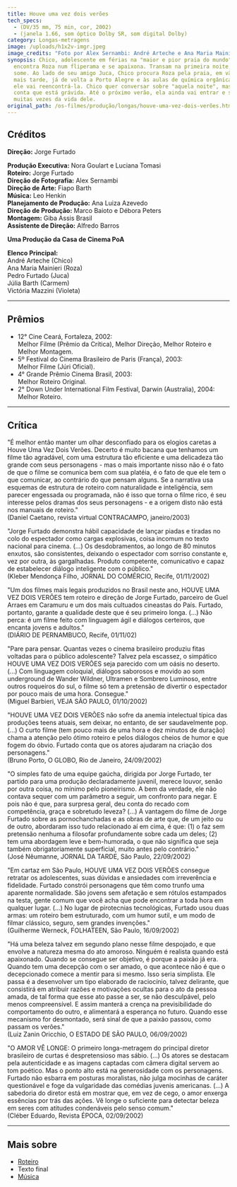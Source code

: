 ```yaml
---
title: Houve uma vez dois verões
tech_specs:
  - (DV/35 mm, 75 min, cor, 2002)
  - (janela 1.66, som óptico Dolby SR, som digital Dolby)
category: Longas-metragens
image: /uploads/h1x2v-imgr.jpeg
image_credits: "Foto por Alex Sernambi: André Arteche e Ana Maria Mainieri"
synopsis: Chico, adolescente em férias na "maior e pior praia do mundo",
  encontra Roza num fliperama e se apaixona. Transam na primeira noite, mas ela
  some. Ao lado de seu amigo Juca, Chico procura Roza pela praia, em vão. Só
  mais tarde, já de volta a Porto Alegre e às aulas de química orgânica, é que
  ele vai reencontrá-la. Chico quer conversar sobre "aquela noite", mas Roza
  conta que está grávida. Até o próximo verão, ela ainda vai entrar e sair
  muitas vezes da vida dele.
original_path: /os-filmes/produção/longas/houve-uma-vez-dois-verões.html
---
```

## Créditos

**Direção:** Jorge Furtado

**Produção Executiva:** Nora Goulart e Luciana Tomasi\
**Roteiro:** Jorge Furtado\
**Direção de Fotografia:** Alex Sernambi\
**Direção de Arte:** Fiapo Barth\
**Música:** Leo Henkin\
**Planejamento de Produção:** Ana Luiza Azevedo\
**Direção de Produção:** Marco Baioto e Débora Peters\
**Montagem:** Giba Assis Brasil\
**Assistente de Direção:** Alfredo Barros

**Uma Produção da Casa de Cinema PoA**

**Elenco Principal:**\
André Arteche (Chico)\
Ana Maria Mainieri (Roza)\
Pedro Furtado (Juca)\
Júlia Barth (Carmem)\
Victória Mazzini (Violeta)

- - -

## Prêmios

* 12° Cine Ceará, Fortaleza, 2002:\
  Melhor Filme (Prêmio da Crítica), Melhor Direção, Melhor Roteiro e Melhor Montagem.
* 5º Festival do Cinema Brasileiro de Paris (França), 2003:\
  Melhor Filme (Júri Oficial).
* 4° Grande Prêmio Cinema Brasil, 2003:\
  Melhor Roteiro Original.
* 2° Down Under International Film Festival, Darwin (Australia), 2004:\
  Melhor Roteiro.

- - -

## Crítica

"É melhor então manter um olhar desconfiado para os elogios caretas a Houve Uma Vez Dois Verões. Decerto é muito bacana que tenhamos um filme tão agradável, com uma estrutura tão eficiente e uma delicadeza tão grande com seus personagens - mas o mais importante nisso não é o fato de que o filme se comunica bem com sua platéia, é o fato de que ele tem o que comunicar, ao contrário do que pensam alguns. Se a narrativa usa esquemas de estrutura de roteiro com naturalidade e inteligência, sem parecer engessada ou programada, não é isso que torna o filme rico, é seu interesse pelos dramas dos seus personagens - e a origem disto não está nos manuais de roteiro."\
(Daniel Caetano, revista virtual CONTRACAMPO, janeiro/2003)

"Jorge Furtado demonstra hábil capacidade de lançar piadas e tiradas no colo do espectador como cargas explosivas, coisa incomum no texto nacional para cinema. (...) Os desdobramentos, ao longo de 80 minutos enxutos, são consistentes, deixando o espectador com sorriso constante e, vez por outra, às gargalhadas. Produto competente, comunicativo e capaz de estabelecer diálogo inteligente com o público."\
(Kleber Mendonça Filho, JORNAL DO COMÉRCIO, Recife, 01/11/2002)

"Um dos filmes mais legais produzidos no Brasil neste ano, HOUVE UMA VEZ DOIS VERÕES tem roteiro e direção de Jorge Furtado, parceiro de Guel Arraes em Caramuru e um dos mais cultuados cineastas do País. Furtado, portanto, garante a qualidade deste que é seu primeiro longa. (...) Não perca: é um filme feito com linguagem ágil e diálogos certeiros, que encanta jovens e adultos."\
(DIÁRIO DE PERNAMBUCO, Recife, 01/11/02)

"Pare para pensar. Quantas vezes o cinema brasileiro produziu fitas voltadas para o público adolescente? Talvez pela escassez, o simpático HOUVE UMA VEZ DOIS VERÕES seja parecido com um oásis no deserto. (...) Com linguagem coloquial, diálogos saborosos e movido ao som underground de Wander Wildner, Ultramen e Sombrero Luminoso, entre outros roqueiros do sul, o filme só tem a pretensão de divertir o espectador por pouco mais de uma hora. Consegue."\
(Miguel Barbieri, VEJA SÃO PAULO, 01/10/2002)

"HOUVE UMA VEZ DOIS VERÕES não sofre da anemia intelectual típica das produções teens atuais, sem deixar, no entanto, de ser saudavelmente pop. (...) O curto filme (tem pouco mais de uma hora e dez minutos de duração) chama a atenção pelo ótimo roteiro e pelos diálogos cheios de humor e que fogem do óbvio. Furtado conta que os atores ajudaram na criação dos personagens."\
(Bruno Porto, O GLOBO, Rio de Janeiro, 24/09/2002)

"O simples fato de uma equipe gaúcha, dirigida por Jorge Furtado, ter partido para uma produção declaradamente juvenil, merece louvor, senão por outra coisa, no mínimo pelo pioneirismo. A bem da verdade, ele não contava sequer com um parâmetro a seguir, um confronto para negar. E pois não é que, para surpresa geral, deu conta do recado com competência, graça e sobretudo leveza? (...) A vantagem do filme de Jorge Furtado sobre as pornochanchadas e as obras de arte que, de um jeito ou de outro, abordaram isso tudo relacionado aí em cima, é que: (1) o faz sem pretensão nenhuma a filosofar profundamente sobre cada um deles; (2) tem uma abordagem leve e bem-humorada, o que não significa que seja também obrigatoriamente superficial, muito antes pelo contrário."\
(José Nêumanne, JORNAL DA TARDE, São Paulo, 22/09/2002)

"Em cartaz em São Paulo, HOUVE UMA VEZ DOIS VERÕES consegue retratar os adolescentes, suas dúvidas e ansiedades com irreverência e fidelidade. Furtado constrói personagens que têm como trunfo uma aparente normalidade. São jovens sem afetação e sem rótulos estampados na testa, gente comum que você acha que pode encontrar a toda hora em qualquer lugar. (...) No lugar de pirotecnias tecnológicas, Furtado usou duas armas: um roteiro bem estruturado, com um humor sutil, e um modo de filmar clássico, seguro, sem grandes invenções."\
(Guilherme Werneck, FOLHATEEN, São Paulo, 16/09/2002)

"Há uma beleza talvez em segundo plano nesse filme despojado, e que envolve a natureza mesma do ato amoroso. Ninguém é realista quando está apaixonado. Quando se consegue ser objetivo, é porque a paixão já era. Quando tem uma decepção com o ser amado, o que acontece não é que o decepcionado comece a mentir para si mesmo. Isso seria simplista. Ele passa é a desenvolver um tipo elaborado de raciocínio, talvez delirante, que consistirá em atribuir razões e motivações ocultas para o ato da pessoa amada, de tal forma que esse ato passe a ser, se não desculpável, pelo menos compreensível. E assim manterá a crença na previsibilidade do comportamento do outro, e alimentará a esperança no futuro. Quando esse mecanismo for desmontado, será sinal de que a paixão passou, como passam os verões."\
(Luiz Zanin Oricchio, O ESTADO DE SÃO PAULO, 06/09/2002)

"O AMOR VÊ LONGE: O primeiro longa-metragem do principal diretor brasileiro de curtas é despretensioso mas sábio. (...) Os atores se destacam pela autenticidade e as imagens captadas com câmera digital servem ao tom poético. Mas o ponto alto está na generosidade com os personagens. Furtado não esbarra em posturas moralistas, não julga mocinhas de caráter questionável e foge da vulgaridade das comédias juvenis americanas. (...) A sabedoria do diretor está em mostrar que, em vez de cego, o amor enxerga essências por trás das ações. Vê longe o suficiente para detectar beleza em seres com atitudes condenáveis pelo senso comum."\
(Cléber Eduardo, Revista ÉPOCA, 02/09/2002)

- - -

## Mais sobre

* [Roteiro](/textos/houve-uma-vez-dois-verões-roteiro/)
* Texto final
* [Música](/uploads/houve_uma_vez-.mp3)